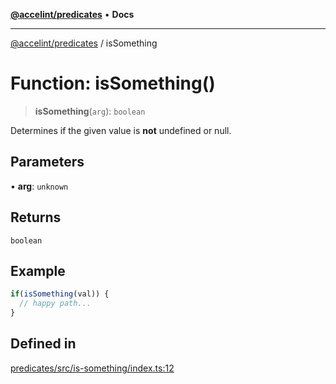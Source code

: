 [**@accelint/predicates**](../README.md) • **Docs**

***

[@accelint/predicates](../README.md) / isSomething

# Function: isSomething()

> **isSomething**(`arg`): `boolean`

Determines if the given value is **not** undefined or null.

## Parameters

• **arg**: `unknown`

## Returns

`boolean`

## Example

```ts
if(isSomething(val)) {
  // happy path...
}
```

## Defined in

[predicates/src/is-something/index.ts:12](https://github.com/gohypergiant/standard-toolkit/blob/7f574e64e57e697a3e2daabb1b78393aca67cb22/packages/predicates/src/is-something/index.ts#L12)
